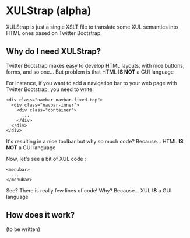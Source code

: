 XULStrap (alpha)
================

XULStrap is just a single XSLT file to translate some XUL semantics into HTML ones based on Twitter Bootstrap.

Why do I need XULStrap?
-----------------------

Twitter Bootstrap makes easy to develop HTML layouts, with nice buttons, forms, and so one...
But problem is that HTML **IS NOT** a GUI language

For instance, if you want to add a navigation bar to your web page with Twitter Bootstrap, you need to write:

    <div class="navbar navbar-fixed-top">
      <div class="navbar-inner">
        <div class="container">
          ...
        </div>
      </div>
    </div>

It's resulting in a nice toolbar but why so much code? Because... HTML **IS NOT** a GUI language

Now, let's see a bit of XUL code :

    <menubar>
      ...
    </menubar>

See? There is really few lines of code! Why? Because... XUL **IS** a GUI language

How does it work?
-----------------

(to be written)
